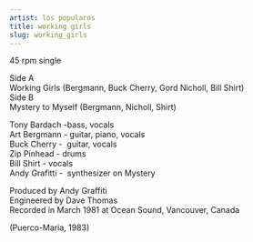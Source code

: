 ```yaml
---
artist: los popularos
title: working girls
slug: working_girls
---
```

45 rpm single  
  
Side A  
Working Girls (Bergmann, Buck Cherry, Gord Nicholl, Bill Shirt)  
Side B  
Mystery to Myself (Bergmann, Nicholl, Shirt)  
  
Tony Bardach -bass, vocals  
Art Bergmann - guitar, piano, vocals  
Buck Cherry -&nbsp; guitar, vocals  
Zip Pinhead - drums  
Bill Shirt - vocals  
Andy Grafitti -&nbsp; synthesizer on Mystery  
  
Produced by Andy Graffiti  
Engineered by Dave Thomas  
Recorded in March 1981 at Ocean Sound, Vancouver, Canada  
  
(Puerco-Maria, 1983)  
